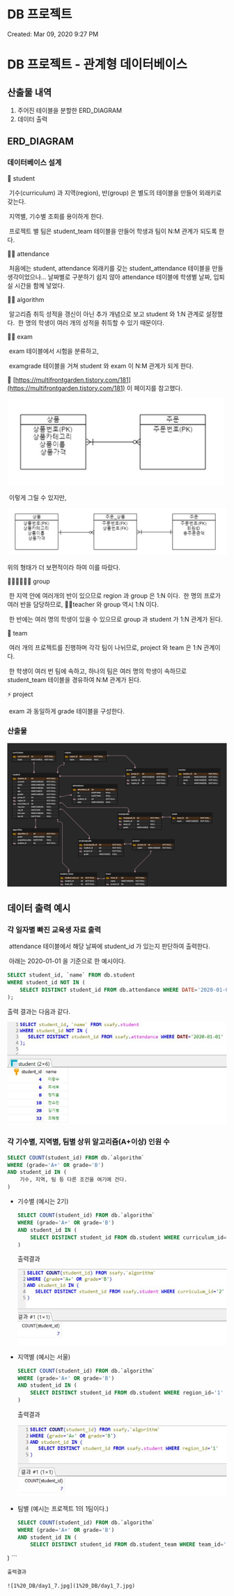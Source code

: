 # DB 프로젝트

Created: Mar 09, 2020 9:27 PM

# DB 프로젝트 - 관계형 데이터베이스

## 산출물 내역

1. 주어진 테이블을 분할한 ERD_DIAGRAM
2. 데이터 출력

## ERD_DIAGRAM

### 데이터베이스 설계

👩 student

​	기수(curriculum) 과 지역(region), 반(group) 은 별도의 테이블을 만들어 외래키로 갖는다.

​	지역별, 기수별 조회를 용이하게 한다.

​	프로젝트 별 팀은 student_team 테이블을 만들어 학생과 팀이 N:M 관계가 되도록 한다.

🙋‍♂️ attendance

​	처음에는 student, attendance 외래키를 갖는 student_attendance 테이블을 만들 생각이었으나... 날짜별로 구분하기 쉽지 않아 attendance 테이블에 학생별 날짜, 입퇴실 시간을 함께 넣었다.

👩‍💻 algorithm 

​	알고리즘 취득 성적을 갱신이 아닌 추가 개념으로 보고 student 와 1:N 관계로 설정했다.
​	한 명의 학생이 여러 개의 성적을 취득할 수 있기 때문이다.

🤦‍♀️ exam

​	exam 테이블에서 시험을 분류하고, 

​	examgrade 테이블을 거쳐 student 와 exam 이 N:M 관계가 되게 한다.

📌 [https://multifrontgarden.tistory.com/181](https://multifrontgarden.tistory.com/181) 이 페이지를 참고했다.

![1%20_DB/day1_1.jpg](1%20_DB/day1_1.jpg)

​	이렇게 그릴 수 있지만,

![1%20_DB/day1_2.jpg](1%20_DB/day1_2.jpg)

위의 형태가 더 보편적이라 하여 이를 따랐다.

👨‍👧‍👧👨‍👧‍👧  group

​	한 지역 안에 여러개의 반이 있으므로 region 과 group 은 1:N 이다.
​	한 명의 프로가 여러 반을 담당하므로, 👩‍🏫teacher 와 group 역시 1:N 이다.

​	한 반에는 여러 명의 학생이 있을 수 있으므로 group 과 student 가 1:N 관계가 된다.

👬 team

​	여러 개의 프로젝트를 진행하며 각각 팀이 나뉘므로, project 와 team 은 1:N 관계이다. 

​	한 학생이 여러 번 팀에 속하고, 하나의 팀은 여러 명의 학생이 속하므로 student_team 테이블을 경유하여 N:M 관계가 된다.

⚡ project

​	exam 과 동일하게 grade 테이블을 구성한다.

### 산출물

![1%20_DB/day1_3.png](1%20_DB/day1_3.png)



## 데이터 출력 예시

### 각 일자별 빠진 교육생 자료 출력

​	attendance 테이블에서 해당 날짜에 student_id 가 있는지 판단하여 출력한다.

​	아래는 2020-01-01 을 기준으로 한 예시이다.

```sql
SELECT student_id, `name` FROM db.student
WHERE student_id NOT IN (
	SELECT DISTINCT student_id FROM db.attendance WHERE DATE='2020-01-01'
);
```

출력 결과는 다음과 같다.

![1%20_DB/day1_4.jpg](1%20_DB/day1_4.jpg)

### 각 기수별, 지역별, 팀별 상위 알고리즘(A+이상) 인원 수

```sql
SELECT COUNT(student_id) FROM db.`algorithm` 
WHERE (grade='A+' OR grade='B')
AND student_id IN (
	기수, 지역, 팀 등 다른 조건을 여기에 건다.
)
```

- 기수별 (예시는 2기)

    ```sql
    SELECT COUNT(student_id) FROM db.`algorithm` 
    WHERE (grade='A+' OR grade='B')
    AND student_id IN (
    	SELECT DISTINCT student_id FROM db.student WHERE curriculum_id='2'
    )
    ```

    출력결과

    ![1%20_DB/day1_5.jpg](1%20_DB/day1_5.jpg)

- 지역별 (예시는 서울)

    ```sql
    SELECT COUNT(student_id) FROM db.`algorithm` 
    WHERE (grade='A+' OR grade='B')
    AND student_id IN (
    	SELECT DISTINCT student_id FROM db.student WHERE region_id='1'
    )
    ```

    출력결과

    ![1%20_DB/day1_6.jpg](1%20_DB/day1_6.jpg)

- 팀별 (예시는 프로젝트 1의 1팀이다.)

    ```sql
    SELECT COUNT(student_id) FROM db.`algorithm` 
    WHERE (grade='A+' OR grade='B')
    AND student_id IN (
    	SELECT DISTINCT student_id FROM db.student_team WHERE team_id='1'
)
    ```

    출력결과
    
    ![1%20_DB/day1_7.jpg](1%20_DB/day1_7.jpg)

